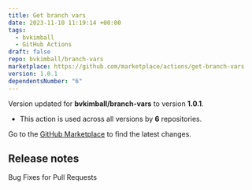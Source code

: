 ```yaml
---
title: Get branch vars
date: 2023-11-10 11:19:14 +00:00
tags:
  - bvkimball
  - GitHub Actions
draft: false
repo: bvkimball/branch-vars
marketplace: https://github.com/marketplace/actions/get-branch-vars
version: 1.0.1
dependentsNumber: "6"
---
```



Version updated for **bvkimball/branch-vars** to version **1.0.1**.
- This action is used across all versions by **6** repositories.

Go to the [GitHub Marketplace](https://github.com/marketplace/actions/get-branch-vars) to find the latest changes.

## Release notes

Bug Fixes for Pull Requests
